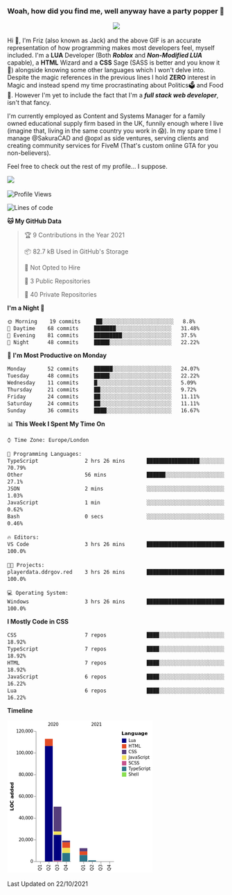 ### Woah, how did you find me, well anyway have a party popper 🎉

<p align="center">
  <img  src="https://66.media.tumblr.com/d2766024a15e8c140bf20f314664eed2/d1615166bf58615c-d8/s400x600/aabc473a64edc43599d5345fd1e9e792d66ecc48.gifv">
</p>

Hi :wave:, I'm Friz (also known as Jack) and the above GIF is an accurate representation of how programming makes most developers feel, myself included. I'm a **LUA** Developer (Both ***Roblox*** and ***Non-Modified LUA*** capable), a **HTML** Wizard and a **CSS** Sage (SASS is better and you know it :pray:) alongside knowing some other languages which I won't delve into. Despite the magic references in the previous lines I hold **ZERO** interest in Magic and instead spend my time procrastinating about Politics🗳️ and Food🍔. However I'm yet to include the fact that I'm a ***full stack web developer***, isn't that fancy.

I'm currently employed as Content and Systems Manager for a family owned educational supply firm based in the UK, funnily enough where I live (imagine that, living in the same country you work in 😱). In my spare time I manage @SakuraCAD and @opxl as side ventures, serving clients and creating community services for FiveM (That's custom online GTA for you non-believers).

Feel free to check out the rest of my profile... I suppose.

<a href="https://github.com/anuraghazra/github-readme-stats">
  <img  src="https://github-readme-stats.vercel.app/api?username=JackOPXL&count_private=true&show_icons=true&theme=tokyonight" />
</a>



<!--START_SECTION:waka-->
![Profile Views](http://img.shields.io/badge/Profile%20Views-0-blue)

![Lines of code](https://img.shields.io/badge/From%20Hello%20World%20I%27ve%20Written-202079%20lines%20of%20code-blue)

**🐱 My GitHub Data** 

> 🏆 9 Contributions in the Year 2021
 > 
> 📦 82.7 kB Used in GitHub's Storage 
 > 
> 🚫 Not Opted to Hire
 > 
> 📜 3 Public Repositories 
 > 
> 🔑 40 Private Repositories  
 > 
**I'm a Night 🦉** 

```text
🌞 Morning    19 commits     ██░░░░░░░░░░░░░░░░░░░░░░░   8.8% 
🌆 Daytime    68 commits     ███████░░░░░░░░░░░░░░░░░░   31.48% 
🌃 Evening    81 commits     █████████░░░░░░░░░░░░░░░░   37.5% 
🌙 Night      48 commits     █████░░░░░░░░░░░░░░░░░░░░   22.22%

```
📅 **I'm Most Productive on Monday** 

```text
Monday       52 commits     ██████░░░░░░░░░░░░░░░░░░░   24.07% 
Tuesday      48 commits     █████░░░░░░░░░░░░░░░░░░░░   22.22% 
Wednesday    11 commits     █░░░░░░░░░░░░░░░░░░░░░░░░   5.09% 
Thursday     21 commits     ██░░░░░░░░░░░░░░░░░░░░░░░   9.72% 
Friday       24 commits     ██░░░░░░░░░░░░░░░░░░░░░░░   11.11% 
Saturday     24 commits     ██░░░░░░░░░░░░░░░░░░░░░░░   11.11% 
Sunday       36 commits     ████░░░░░░░░░░░░░░░░░░░░░   16.67%

```


📊 **This Week I Spent My Time On** 

```text
⌚︎ Time Zone: Europe/London

💬 Programming Languages: 
TypeScript               2 hrs 26 mins       █████████████████░░░░░░░░   70.79% 
Other                    56 mins             ██████░░░░░░░░░░░░░░░░░░░   27.1% 
JSON                     2 mins              ░░░░░░░░░░░░░░░░░░░░░░░░░   1.03% 
JavaScript               1 min               ░░░░░░░░░░░░░░░░░░░░░░░░░   0.62% 
Bash                     0 secs              ░░░░░░░░░░░░░░░░░░░░░░░░░   0.46%

🔥 Editors: 
VS Code                  3 hrs 26 mins       █████████████████████████   100.0%

🐱‍💻 Projects: 
playerdata.ddrgov.red    3 hrs 26 mins       █████████████████████████   100.0%

💻 Operating System: 
Windows                  3 hrs 26 mins       █████████████████████████   100.0%

```

**I Mostly Code in CSS** 

```text
CSS                      7 repos             ████░░░░░░░░░░░░░░░░░░░░░   18.92% 
TypeScript               7 repos             ████░░░░░░░░░░░░░░░░░░░░░   18.92% 
HTML                     7 repos             ████░░░░░░░░░░░░░░░░░░░░░   18.92% 
JavaScript               6 repos             ████░░░░░░░░░░░░░░░░░░░░░   16.22% 
Lua                      6 repos             ████░░░░░░░░░░░░░░░░░░░░░   16.22%

```


**Timeline**

![Chart not found](https://raw.githubusercontent.com/JackOPXL/JackOPXL/master/charts/bar_graph.png) 


 Last Updated on 22/10/2021
<!--END_SECTION:waka-->

